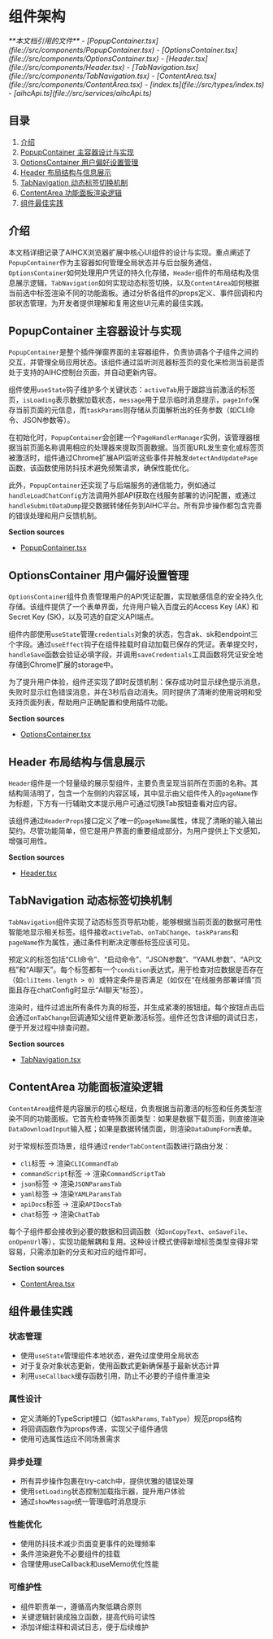 # 组件架构

<cite>
**本文档引用的文件**
- [PopupContainer.tsx](file://src/components/PopupContainer.tsx)
- [OptionsContainer.tsx](file://src/components/OptionsContainer.tsx)
- [Header.tsx](file://src/components/Header.tsx)
- [TabNavigation.tsx](file://src/components/TabNavigation.tsx)
- [ContentArea.tsx](file://src/components/ContentArea.tsx)
- [index.ts](file://src/types/index.ts)
- [aihcApi.ts](file://src/services/aihcApi.ts)
</cite>

## 目录
1. [介绍](#介绍)
2. [PopupContainer 主容器设计与实现](#popupcontainer-主容器设计与实现)
3. [OptionsContainer 用户偏好设置管理](#optionscontainer-用户偏好设置管理)
4. [Header 布局结构与信息展示](#header-布局结构与信息展示)
5. [TabNavigation 动态标签切换机制](#tabnavigation-动态标签切换机制)
6. [ContentArea 功能面板渲染逻辑](#contentarea-功能面板渲染逻辑)
7. [组件最佳实践](#组件最佳实践)

## 介绍
本文档详细记录了AIHCX浏览器扩展中核心UI组件的设计与实现。重点阐述了`PopupContainer`作为主容器如何管理全局状态并与后台服务通信，`OptionsContainer`如何处理用户凭证的持久化存储，`Header`组件的布局结构及信息展示逻辑，`TabNavigation`如何实现动态标签切换，以及`ContentArea`如何根据当前选中标签渲染不同的功能面板。通过分析各组件的props定义、事件回调和内部状态管理，为开发者提供理解和复用这些UI元素的最佳实践。

## PopupContainer 主容器设计与实现

`PopupContainer`是整个插件弹窗界面的主容器组件，负责协调各个子组件之间的交互，并管理全局应用状态。该组件通过监听浏览器标签页的变化来检测当前是否处于支持的AIHC控制台页面，并自动更新内容。

组件使用`useState`钩子维护多个关键状态：`activeTab`用于跟踪当前激活的标签页，`isLoading`表示数据加载状态，`message`用于显示临时消息提示，`pageInfo`保存当前页面的元信息，而`taskParams`则存储从页面解析出的任务参数（如CLI命令、JSON参数等）。

在初始化时，`PopupContainer`会创建一个`PageHandlerManager`实例，该管理器根据当前页面名称调用相应的处理器来提取页面数据。当页面URL发生变化或标签页被激活时，组件通过Chrome扩展API监听这些事件并触发`detectAndUpdatePage`函数，该函数使用防抖技术避免频繁请求，确保性能优化。

此外，`PopupContainer`还实现了与后端服务的通信能力，例如通过`handleLoadChatConfig`方法调用外部API获取在线服务部署的访问配置，或通过`handleSubmitDataDump`提交数据转储任务到AIHC平台。所有异步操作都包含完善的错误处理和用户反馈机制。

**Section sources**
- [PopupContainer.tsx](file://src/components/PopupContainer.tsx#L20-L566)

## OptionsContainer 用户偏好设置管理

`OptionsContainer`组件负责管理用户的API凭证配置，实现敏感信息的安全持久化存储。该组件提供了一个表单界面，允许用户输入百度云的Access Key (AK) 和Secret Key (SK)，以及可选的自定义API端点。

组件内部使用`useState`管理`credentials`对象的状态，包含ak、sk和endpoint三个字段。通过`useEffect`钩子在组件挂载时自动加载已保存的凭证。表单提交时，`handleSave`函数会验证必填字段，并调用`saveCredentials`工具函数将凭证安全地存储到Chrome扩展的storage中。

为了提升用户体验，组件还实现了即时反馈机制：保存成功时显示绿色提示消息，失败时显示红色错误消息，并在3秒后自动消失。同时提供了清晰的使用说明和受支持页面列表，帮助用户正确配置和使用插件功能。

**Section sources**
- [OptionsContainer.tsx](file://src/components/OptionsContainer.tsx#L4-L143)

## Header 布局结构与信息展示

`Header`组件是一个轻量级的展示型组件，主要负责呈现当前所在页面的名称。其结构简洁明了，包含一个左侧的内容区域，其中显示由父组件传入的`pageName`作为标题，下方有一行辅助文本提示用户可通过切换Tab按钮查看对应内容。

该组件通过`HeaderProps`接口定义了唯一的`pageName`属性，体现了清晰的输入输出契约。尽管功能简单，但它是用户界面的重要组成部分，为用户提供上下文感知，增强可用性。

**Section sources**
- [Header.tsx](file://src/components/Header.tsx#L6-L17)

## TabNavigation 动态标签切换机制

`TabNavigation`组件实现了动态标签页导航功能，能够根据当前页面的数据可用性智能地显示相关标签。组件接收`activeTab`、`onTabChange`、`taskParams`和`pageName`作为属性，通过条件判断决定哪些标签应该可见。

预定义的标签包括“CLI命令”、“启动命令”、“JSON参数”、“YAML参数”、“API文档”和“AI聊天”。每个标签都有一个`condition`表达式，用于检查对应数据是否存在（如`cliItems.length > 0`）或特定条件是否满足（如仅在“在线服务部署详情”页面且存在chatConfig时显示“AI聊天”标签）。

渲染时，组件过滤出所有条件为真的标签，并生成紧凑的按钮组。每个按钮点击后会通过`onTabChange`回调通知父组件更新激活标签。组件还包含详细的调试日志，便于开发过程中排查问题。

**Section sources**
- [TabNavigation.tsx](file://src/components/TabNavigation.tsx#L10-L88)

## ContentArea 功能面板渲染逻辑

`ContentArea`组件是内容展示的核心枢纽，负责根据当前激活的标签和任务类型渲染不同的功能面板。它首先检查特殊页面类型：如果是数据下载页面，则直接渲染`DataDownloadInput`输入框；如果是数据转储页面，则渲染`DataDumpForm`表单。

对于常规标签页场景，组件通过`renderTabContent`函数进行路由分发：
- `cli`标签 → 渲染`CLICommandTab`
- `commandScript`标签 → 渲染`CommandScriptTab`
- `json`标签 → 渲染`JSONParamsTab`
- `yaml`标签 → 渲染`YAMLParamsTab`
- `apiDocs`标签 → 渲染`APIDocsTab`
- `chat`标签 → 渲染`ChatTab`

每个子组件都会接收到必要的数据和回调函数（如`onCopyText`、`onSaveFile`、`onOpenUrl`等），实现功能解耦和复用。这种设计模式使得新增标签类型变得非常容易，只需添加新的分支和对应的组件即可。

**Section sources**
- [ContentArea.tsx](file://src/components/ContentArea.tsx#L21-L114)

## 组件最佳实践

### 状态管理
- 使用`useState`管理组件本地状态，避免过度使用全局状态
- 对于复杂对象状态更新，使用函数式更新确保基于最新状态计算
- 利用`useCallback`缓存函数引用，防止不必要的子组件重渲染

### 属性设计
- 定义清晰的TypeScript接口（如`TaskParams`, `TabType`）规范props结构
- 将回调函数作为props传递，实现父子组件通信
- 使用可选属性适应不同场景需求

### 异步处理
- 所有异步操作包裹在try-catch中，提供优雅的错误处理
- 使用`setLoading`状态控制加载指示器，提升用户体验
- 通过`showMessage`统一管理临时消息提示

### 性能优化
- 使用防抖技术减少页面变更事件的处理频率
- 条件渲染避免不必要组件的挂载
- 合理使用useCallback和useMemo优化性能

### 可维护性
- 组件职责单一，遵循高内聚低耦合原则
- 关键逻辑封装成独立函数，提高代码可读性
- 添加详细注释和调试日志，便于后续维护